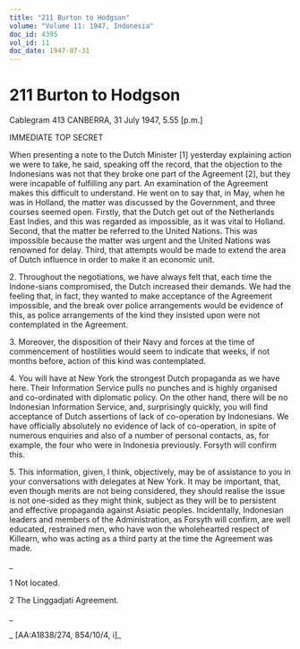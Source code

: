 ```yaml
---
title: "211 Burton to Hodgson"
volume: "Volume 11: 1947, Indonesia"
doc_id: 4395
vol_id: 11
doc_date: 1947-07-31
---
```


# 211 Burton to Hodgson

Cablegram 413 CANBERRA, 31 July 1947, 5.55 [p.m.]

IMMEDIATE TOP SECRET

When presenting a note to the Dutch Minister [1] yesterday explaining action we were to take, he said, speaking off the record, that the objection to the Indonesians was not that they broke one part of the Agreement [2], but they were incapable of fulfilling any part. An examination of the Agreement makes this difficult to understand. He went on to say that, in May, when he was in Holland, the matter was discussed by the Government, and three courses seemed open. Firstly, that the Dutch get out of the Netherlands East Indies, and this was regarded as impossible, as it was vital to Holland. Second, that the matter be referred to the United Nations. This was impossible because the matter was urgent and the United Nations was renowned for delay. Third, that attempts would be made to extend the area of Dutch influence in order to make it an economic unit.

2\. Throughout the negotiations, we have always felt that, each time the Indone-sians compromised, the Dutch increased their demands. We had the feeling that, in fact, they wanted to make acceptance of the Agreement impossible, and the break over police arrangements would be evidence of this, as police arrangements of the kind they insisted upon were not contemplated in the Agreement.

3\. Moreover, the disposition of their Navy and forces at the time of commencement of hostilities would seem to indicate that weeks, if not months before, action of this kind was contemplated.

4\. You will have at New York the strongest Dutch propaganda as we have here. Their Information Service pulls no punches and is highly organised and co-ordinated with diplomatic policy. On the other hand, there will be no Indonesian Information Service, and, surprisingly quickly, you will find acceptance of Dutch assertions of lack of co-operation by Indonesians. We have officially absolutely no evidence of lack of co-operation, in spite of numerous enquiries and also of a number of personal contacts, as, for example, the four who were in Indonesia previously. Forsyth will confirm this.

5\. This information, given, I think, objectively, may be of assistance to you in your conversations with delegates at New York. It may be important, that, even though merits are not being considered, they should realise the issue is not one-sided as they might think, subject as they will be to persistent and effective propaganda against Asiatic peoples. Incidentally, Indonesian leaders and members of the Administration, as Forsyth will confirm, are well educated, restrained men, who have won the wholehearted respect of Killearn, who was acting as a third party at the time the Agreement was made.

_

1 Not located.

2 The Linggadjati Agreement.

_

_ [AA:A1838/274, 854/10/4, i]_
